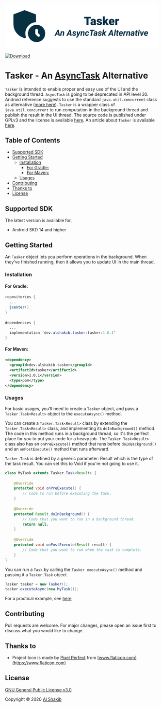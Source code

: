 ![Android DText Library](docs/assets/tasker_cover.png)

[![Download](https://api.bintray.com/packages/alshakib/Tasker/dev.alshakib.tasker/images/download.svg)](https://bintray.com/alshakib/Tasker/dev.alshakib.tasker/_latestVersion)

# Tasker - An [AsyncTask](https://developer.android.com/reference/android/os/AsyncTask) Alternative

`Tasker` is intended to enable proper and easy use of the UI and the background thread. `AsyncTask` is going to be deprecated in API level 30. Android reference suggests to use the standard `java.util.concurrent` class as alternative ([more here](https://developer.android.com/reference/android/os/AsyncTask)). `Tasker` is a wrapper class of `java.util.concurrent` to run computation in the background thread and publish the result in the UI thread. The source code is published under GPLv3 and the license is available [here](LICENSE). An article about `Tasker` is available [here](https://alshakib.dev/blog/let_me_introduce_tasker-18-07-2020).

## Table of Contents

- [Supported SDK](#supported-sdk)
- [Getting Started](#getting-started)
  - [Installation](#installation)
    - [For Gradle:](#for-gradle)
    - [For Maven:](#for-maven)
  - [Usages](#usages)
- [Contributing](#contributing)
- [Thanks to](#thanks-to)
- [License](#license)

## Supported SDK

The latest version is available for,

* Android SKD 14 and higher

## Getting Started

An `Tasker` object lets you perform operations in the background. When they've finished running, then it allows you to update UI in the main thread.

### Installation

#### For Gradle:

```java
repositories {
  ...
  jcenter()
}

dependencies {
  ...
  implementation 'dev.alshakib.tasker:tasker:1.0.1'
}
```

#### For Maven:

```xml
<dependency>
  <groupId>dev.alshakib.tasker</groupId>
  <artifactId>tasker</artifactId>
  <version>1.0.1</version>
  <type>pom</type>
</dependency>
```



### Usages

For basic usages, you'll need to create a `Tasker`  object, and pass a `Tasker.Task<Result>` object to the `executeAsync()` method.

You can create a `Tasker.Task<Result>` class by extending the `Tasker.Task<Result>` class, and implementing its `doInBackground()` method. The code in this method runs in a background thread, so it's the perfect place for you to put your code for a heavy job. The `Tasker.Task<Result>` class also has an `onPreExecute()` method that runs before `doInBackground()` and an `onPostExecute()` method that runs afterward.

`Tasker.Task` is defined by a generic parameter: Result which is the type of the task result. You can set this to Void if you're not going to use it.

```java
class MyTask extends Tasker.Task<Result> {

    @Override
    protected void onPreExecute() {
		// Code to run before executing the task.
    }

    @Override
    protected Result doInBackground() {
        // Code that you want to run in a background thread.
        return null;
    }

    @Override
    protected void onPostExecute(Result result) {
		// Code that you want to run when the task is complete.
    }
}
```

You can run a `Task` by calling the `Tasker executeAsync()` method and passing it a `Tasker.Task` object.

```java
Tasker tasker = new Tasker();
tasker.executeAsync(new MyTask());
```

For a practical example, see [here](https://gitlab.com/AlShakib/tasker/blob/master/app/src/main/java/dev/alshakib/tasker/example/MainActivity.java#L55)

## Contributing

Pull requests are welcome. For major changes, please open an issue first to discuss what you would like to change.

## Thanks to

- Project Icon is made by [Pixel Perfect](https://www.flaticon.com/authors/pixel-perfect) from [www.flaticon.com](https://www.flaticon.com)

## License

[GNU General Public License v3.0](LICENSE)

Copyright © 2020 [Al Shakib](https://alshakib.dev/)
